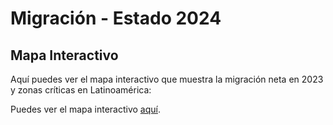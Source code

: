 # Migración - Estado 2024

## Mapa Interactivo

Aquí puedes ver el mapa interactivo que muestra la migración neta en 2023 y zonas críticas en Latinoamérica:

Puedes ver el mapa interactivo [aquí](mapa_migracion_2023_con_zonas_y_datos_ajustados.html).
